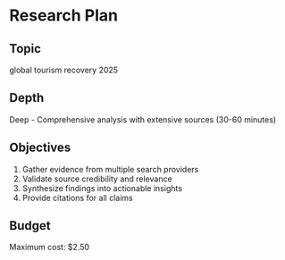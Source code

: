 # Research Plan

## Topic
global tourism recovery 2025

## Depth
Deep - Comprehensive analysis with extensive sources (30-60 minutes)

## Objectives
1. Gather evidence from multiple search providers
2. Validate source credibility and relevance
3. Synthesize findings into actionable insights
4. Provide citations for all claims

## Budget
Maximum cost: $2.50
